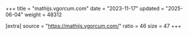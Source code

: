 +++
title = "mathijs.vgorcum.com"
date = "2023-11-17"
updated = "2025-06-04"
weight = 48312

[extra]
source = "https://mathijs.vgorcum.com/"
ratio = 46
size = 47
+++
